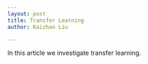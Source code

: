 ```yaml
---
layout: post
title: Transfer Learning
author: Kaizhao Liu

---
```


In this article we investigate transfer learning.



